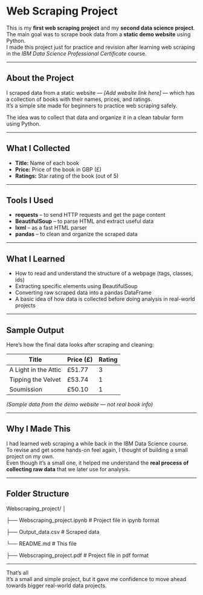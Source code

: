 # Web Scraping Project  

This is my **first web scraping project** and my **second data science project**.  
The main goal was to scrape book data from a **static demo website** using Python.  
I made this project just for practice and revision after learning web scraping in the *IBM Data Science Professional Certificate* course.  

---

## About the Project  

I scraped data from a static website — *[Add website link here]* — which has a collection of books with their names, prices, and ratings.  
It’s a simple site made for beginners to practice web scraping safely.  

The idea was to collect that data and organize it in a clean tabular form using Python.  

---

## What I Collected  

- **Title:** Name of each book  
- **Price:** Price of the book in GBP (£)  
- **Ratings:** Star rating of the book (out of 5)  

---

## Tools I Used  

- **requests** – to send HTTP requests and get the page content  
- **BeautifulSoup** – to parse HTML and extract useful data  
- **lxml** – as a fast HTML parser  
- **pandas** – to clean and organize the scraped data  

---

## What I Learned  

- How to read and understand the structure of a webpage (tags, classes, ids)  
- Extracting specific elements using BeautifulSoup  
- Converting raw scraped data into a pandas DataFrame  
- A basic idea of how data is collected before doing analysis in real-world projects  

---

## Sample Output  

Here’s how the final data looks after scraping and cleaning:  

| Title | Price (£) | Rating |
|--------|------------|---------|
| A Light in the Attic | £51.77 | 3 |
| Tipping the Velvet | £53.74 | 1 |
| Soumission | £50.10 | 1 |

*(Sample data from the demo website — not real book info)*  

---

## Why I Made This  

I had learned web scraping a while back in the IBM Data Science course.  
To revise and get some hands-on feel again, I thought of building a small project on my own.  
Even though it’s a small one, it helped me understand the **real process of collecting raw data** that we later use for analysis.  

---

## Folder Structure  

Webscraping_project/
│

├── Webscraping_project.ipynb           # Project file in ipynb format

├── Output_data.csv                     # Scraped data

└── README.md                           # This file

├── Webscraping_project.pdf             # Project file in pdf format

---

That’s all  
It’s a small and simple project, but it gave me confidence to move ahead towards bigger real-world data projects.
